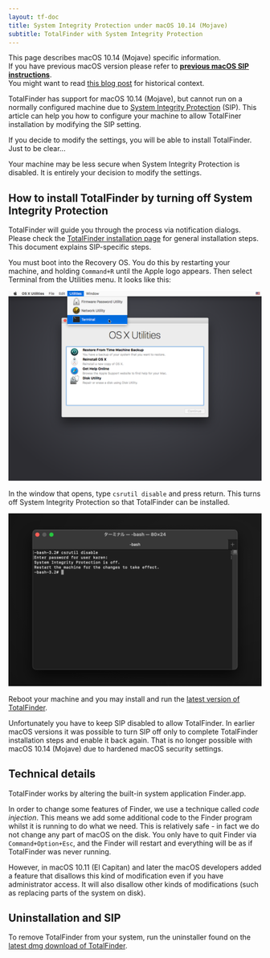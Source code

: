 ```yaml
---
layout: tf-doc
title: System Integrity Protection under macOS 10.14 (Mojave)
subtitle: TotalFinder with System Integrity Protection
---
```


<p class="info-box compatibility">
This page describes macOS 10.14 (Mojave) specific information.<br>
If you have previous macOS version please refer to <b><a href="/sip-sierra">previous macOS SIP instructions</a></b>.<br>
You might want to read <a href="https://blog.binaryage.com/sip-and-mojave">this blog post</a> for historical context.
</p>

TotalFinder has support for macOS 10.14 (Mojave), but cannot run on a normally configured machine due to [System Integrity Protection](https://en.wikipedia.org/wiki/System_Integrity_Protection) (SIP).
This article can help you how to configure your machine to allow TotalFiner installation by modifying the SIP setting.

If you decide to modify the settings, you will be able to install TotalFinder. Just to be clear...

<p class="info-box exclamation">
Your machine may be less secure when System Integrity Protection is disabled. It is entirely your decision to modify the settings.
</p>

## How to install TotalFinder by turning off System Integrity Protection

TotalFinder will guide you through the process via notification dialogs.
Please check the [TotalFinder installation page](/installation) for general installation steps.
This document explains SIP-specific steps.

You must boot into the Recovery OS. You do this by restarting your machine, and holding `Command+R` until the Apple logo
appears. Then select Terminal from the Utilities menu. It looks like this:

<img src="/shared/img/recovery-utilities-terminal.png" class="doc-image">

In the window that opens, type <code>csrutil disable</code> and press return. This turns off System Integrity Protection so
that TotalFinder can be installed.

<img src="/images/csrutil-disable.png" class="doc-image">

Reboot your machine and you may install and run the [latest version of TotalFinder](/changes-beta).

Unfortunately you have to keep SIP disabled to allow TotalFinder. In earlier macOS versions it was possible to turn SIP off only to
complete TotalFinder installation steps and enable it back again. That is no longer possible with macOS 10.14 (Mojave) due to hardened
macOS security settings.

## Technical details

TotalFinder works by altering the built-in system application Finder.app.

In order to change some features of Finder, we use a technique called _code injection_. This means we add some additional code
to the Finder program whilst it is running to do what we need. This is relatively safe - in fact we do not change any part of
macOS on the disk. You only have to quit Finder via `Command+Option+Esc`, and the Finder will restart and everything will be
as if TotalFinder was never running.

However, in macOS 10.11 (El Capitan) and later the macOS developers added a feature that disallows this kind of modification even if you
have administrator access. It will also disallow other kinds of modifications (such as replacing parts of the system on disk).

## Uninstallation and SIP

To remove TotalFinder from your system, run the uninstaller found on the [latest dmg download of TotalFinder](/changes-beta).
